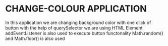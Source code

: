 # CHANGE-COLOUR APPLICATION

In this application we are changing background color with one click of button 
with the help of querySelector we are using HTML Element 
addEventListener is also used to execute button functonality
Math.random() and Math.floor() is also used 
